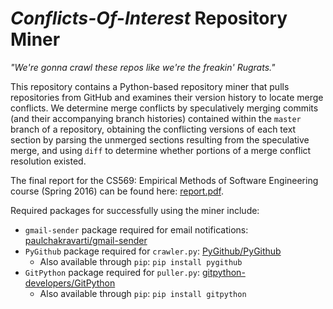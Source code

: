 # *Conflicts-Of-Interest* Repository Miner
*"We're gonna crawl these repos like we're the freakin' Rugrats."*

This repository contains a Python-based repository miner that pulls repositories from GitHub and examines their version history to locate merge conflicts. We determine merge conflicts by speculatively merging commits (and their accompanying branch histories) contained within the `master` branch of a repository, obtaining the conflicting versions of each text section by parsing the unmerged sections resulting from the speculative merge, and using `diff` to determine whether portions of a merge conflict resolution existed.

The final report for the CS569: Empirical Methods of Software Engineering course (Spring 2016) can be found here: [report.pdf](https://github.com/nelsonni/ConflictsOfInterest/blob/master/FinalReport/report.pdf).

Required packages for successfully using the miner include:
* `gmail-sender` package required for email notifications: [paulchakravarti/gmail-sender](https://github.com/paulchakravarti/gmail-sender)
* `PyGithub` package required for `crawler.py`: [PyGithub/PyGithub](https://github.com/PyGithub/PyGithub)
  * Also available through `pip`: `pip install pygithub`
* `GitPython` package required for `puller.py`: [gitpython-developers/GitPython](https://github.com/gitpython-developers/GitPython)
  * Also available through `pip`: `pip install gitpython`
